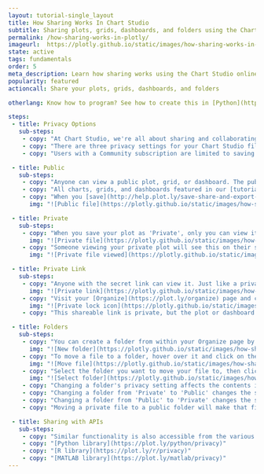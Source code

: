 ```yaml
---
layout: tutorial-single_layout
title: How Sharing Works In Chart Studio
subtitle: Sharing plots, grids, dashboards, and folders using the Chart Studio data visualization tool
permalink: /how-sharing-works-in-plotly/
imageurl:  https://plotly.github.io/static/images/how-sharing-works-in-plotly/sharing thumb.png
state: active
tags: fundamentals
order: 5
meta_description: Learn how sharing works using the Chart Studio online charting tool.
popularity: featured
actioncall: Share your plots, grids, dashboards, and folders

otherlang: Know how to program? See how to create this in [Python](https://plot.ly/python/privacy) or [R](https://plot.ly/r/privacy).

steps:
 - title: Privacy Options
   sub-steps:
    - copy: "At Chart Studio, we're all about sharing and collaborating, but we understand that privacy is an important concern."
    - copy: "There are three privacy settings for your Chart Studio files: public, private and private link. The plots and grids have their own privacy settings, as well as the [dashboards](http://help.plot.ly/create-a-dashboard/). Visit [this](http://help.plot.ly/dashboard-privacy/#step-5-share-the-dashboard) page to learn more about dashboard privacy and how it interacts with plot privacy."
    - copy: "Users with a Community subscription are limited to saving 25 public files. Whereas, Student and Personal subscribers are able to save up to 2,500 public or private charts and Professional subscribers can save unlimited public and private charts. For more information regarding accounts, please see our [plans](https://plot.ly/products/cloud/) "

 - title: Public
   sub-steps:
    - copy: "Anyone can view a public plot, grid, or dashboard. The public file will appear in your profile. It can also appear in the [Chart Studio feed](https://plot.ly/) and search engines. You don't need to be logged in to Chart Studio to view it."
    - copy: "All charts, grids, and dashboards featured in our [tutorials](http://help.plot.ly/tutorials/) are public. That way, *everyone* can view them."
    - copy: "When you [save](http://help.plot.ly/save-share-and-export-in-plotly/#step-1-save-your-plot) a plot, grid, or dashboard, select 'Public'."
      img: "![Public file](https://plotly.github.io/static/images/how-sharing-works-in-plotly/public.png)"

 - title: Private
   sub-steps:
    - copy: "When you save your plot as 'Private', only you can view it, as long as you're logged into your account. It won't appear in the Chart Studio feed, your profile, or search engines. You can [add collaborators](http://help.plot.ly/collaborate-in-plotly/) to a private file. Collaborators will be able to view and edit the file when they are logged in. Please note that community users can only save public files. [Upgrade to PRO](https://plot.ly/products/cloud/) and save unlimited private files."
      img: "![Private file](https://plotly.github.io/static/images/how-sharing-works-in-plotly/save_private.png)"
    - copy: "Someone viewing your private plot will see this on their screen."
      img: "![Private file viewed](https://plotly.github.io/static/images/how-sharing-works-in-plotly/private 404.png)"

 - title: Private Link
   sub-steps:
    - copy: "Anyone with the secret link can view it. Just like a private plot, it won't appear in the Chart Studio feed, your profile, or search engines. However, if it's embedded inside a webpage or an IPython notebook, anybody viewing that page will see it; you don't need to be logged in. Please note that community users can only save public files. [Upgrade to PRO](https://plot.ly/products/cloud/) and save unlimited private link files.."
      img: "![Private link](https://plotly.github.io/static/images/how-sharing-works-in-plotly/private_link.png)"
    - copy: "Visit your [Organize](https://plot.ly/organize) page and click on the arrow icon to locate the shareable link. You can tell a file is private or has a private link by the closed lock icon at the top corner."
      img: "![Private lock icon](https://plotly.github.io/static/images/how-sharing-works-in-plotly/share link private lock.png)"
    - copy: "This shareable link is private, but the plot or dashboard can be viewed by anybody with this URL. They don't need to log in to their Chart Studio account."

 - title: Folders
   sub-steps:
    - copy: "You can create a folder from within your Organize page by clicking '+ New' and selecting 'Folder'. Community users can create only one folder, but you can [upgrade to Pro](https://plot.ly/settings/subscription/) for unlimited folders."
      img: "![New folder](https://plotly.github.io/static/images/how-sharing-works-in-plotly/new folder.png)"
    - copy: "To move a file to a folder, hover over it and click on the folder icon."
      img: "![Move file](https://plotly.github.io/static/images/how-sharing-works-in-plotly/select file.png)"
    - copy: "Select the folder you want to move your file to, then click 'Move'."
      img: "![Select folder](https://plotly.github.io/static/images/how-sharing-works-in-plotly/move to folder.png)"
    - copy: "Changing a folder's privacy setting affects the contents in the following ways."
    - copy: "Changing a folder from 'Private' to 'Public' changes the setting of all files and folders to public."
    - copy: "Changing a folder from 'Public' to 'Private' changes the status of the contents to private."
    - copy: "Moving a private file to a public folder will make that file public for the time it's there. If you move a public file to a private folder, viewers will still be able to see your file."

 - title: Sharing with APIs
   sub-steps:
    - copy: "Similar functionality is also accessible from the various [API libraries](https://plot.ly/api). View each page for details."
    - copy: "[Python library](https://plot.ly/python/privacy)"
    - copy: "[R library](https://plot.ly/r/privacy)"
    - copy: "[MATLAB library](https://plot.ly/matlab/privacy)"
---
```

